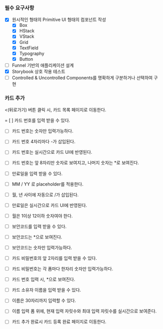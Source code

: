 ### 필수 요구사항
- [x] 원시적인 형태의 Primitive UI 형태의 컴포넌트 작성
  - [x] Box
  - [x] HStack
  - [x] VStack
  - [x] Grid
  - [x] TextField
  - [x] Typography
  - [x] Button
- [ ] Funnel 기반의 애플리케이션 설계
- [x] Storybook 상호 작용 테스트
- [ ] Controlled & Uncontrolled Components를 명확하게 구분하거나 선택하여 구현

### 카드 추가
<(뒤로가기) 버튼 클릭 시, 카드 목록 페이지로 이동한다.

= [ ] 카드 번호를 입력 받을 수 있다.

- [ ] 카드 번호는 숫자만 입력가능하다.
- [ ] 카드 번호 4자리마다 -가 삽입된다.
- [ ] 카드 번호는 실시간으로 카드 UI에 반영된다.
- [ ] 카드 번호는 앞 8자리만 숫자로 보여지고, 나머지 숫자는 *로 보여진다.
- [ ] 만료일을 입력 받을 수 있다.

- [ ] MM / YY 로 placeholder를 적용한다.
- [ ] 월, 년 사이에 자동으로 /가 삽입된다.
- [ ] 만료일은 실시간으로 카드 UI에 반영된다.
- [ ] 월은 1이상 12이하 숫자여야 한다.
- [ ] 보안코드를 입력 받을 수 있다.

- [ ] 보안코드는 *으로 보여진다.
- [ ] 보안코드는 숫자만 입력가능하다.
- [ ] 카드 비밀번호의 앞 2자리를 입력 받을 수 있다.

- [ ] 카드 비밀번호는 각 폼마다 한자리 숫자만 입력가능하다.
- [ ] 카드 번호 입력 시, *으로 보여진다.
- [ ] 카드 소유자 이름을 입력 받을 수 있다.

- [ ] 이름은 30자리까지 입력할 수 있다.
- [ ] 이름 입력 폼 위에, 현재 입력 자릿수와 최대 입력 자릿수를 실시간으로 보여준다.
- [ ] 카드 추가 완료시 카드 등록 완료 페이지로 이동한다.